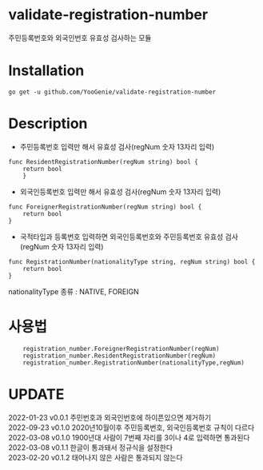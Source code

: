 # validate-registration-number
주민등록번호와 외국인번호 유효성 검사하는 모듈

# Installation
```
go get -u github.com/YooGenie/validate-registration-number
```

# Description

* 주민등록번호 입력만 해서 유효성 검사(regNum 숫자 13자리 입력)

```
func ResidentRegistrationNumber(regNum string) bool {
    return bool
	}
```

* 외국인등록번호 입력만 해서 유효성 검사(regNum 숫자 13자리 입력)
```
func ForeignerRegistrationNumber(regNum string) bool {
    return bool
}
```

* 국적타입과 등록번호 입력하면 외국인등록번호와 주민등록번호 유효성 검사(regNum 숫자 13자리 입력)
```
func RegistrationNumber(nationalityType string, regNum string) bool {
    return bool
}
```
nationalityType 종류 : NATIVE, FOREIGN


# 사용법
```
	registration_number.ForeignerRegistrationNumber(regNum)
	registration_number.ResidentRegistrationNumber(regNum)
	registration_number.RegistrationNumber(nationalityType,regNum)
```

# UPDATE
2022-01-23 v0.0.1 주민번호과 외국인번호에 하이픈있으면 제거하기 <br>
2022-09-23 v0.1.0 2020년10월이후 주민등록번호, 외국인등록번호 규칙이 다르다 <br>
2022-03-08 v0.1.0 1900년대 사람이 7번째 자리를 3이나 4로 입력하면 통과된다<br>
2022-03-08 v0.1.1 한글이 통과돼서 정규식을 설정한다 <br>
2023-02-20 v0.1.2 태어나지 않은 사람은 통과되지 않는다 <br>

